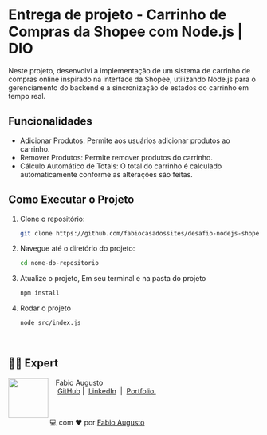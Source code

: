 # Entrega de projeto - Carrinho de Compras da Shopee com Node.js | DIO

Neste projeto, desenvolvi a implementação de um sistema de carrinho de compras online inspirado na interface da Shopee, utilizando Node.js para o gerenciamento do backend e a sincronização de estados do carrinho em tempo real.

## Funcionalidades

- Adicionar Produtos: Permite aos usuários adicionar produtos ao carrinho.
- Remover Produtos: Permite remover produtos do carrinho.
- Cálculo Automático de Totais: O total do carrinho é calculado automaticamente conforme as alterações são feitas.

## Como Executar o Projeto

1. Clone o repositório:

   ```bash
   git clone https://github.com/fabiocasadossites/desafio-nodejs-shopee-dio.git
   ```

2. Navegue até o diretório do projeto:

   ```bash
   cd nome-do-repositorio
   ```

3. Atualize o projeto, Em seu terminal e na pasta do projeto

   ```bash
   npm install
   ```

4. Rodar o projeto

   ```bash
   node src/index.js
   ```

<br>

## 👨‍💻 Expert

<p>
    <img 
      align=left 
      margin=10 
      width=80 
      src="https://avatars.githubusercontent.com/u/44373172"
    />
    <p>&nbsp&nbsp&nbspFabio Augusto<br>
    &nbsp&nbsp&nbsp
    <a href="https://github.com/fabiocasadossites">
    GitHub</a>&nbsp;|&nbsp;
    <a href="https://www.linkedin.com/in/fabioasa/">LinkedIn</a>
&nbsp;|&nbsp;
    <a href="https://www.fabioaugusto.dev/">
    Portfolio </a>
&nbsp;&nbsp;</p>
</p>
<br/>
<p>

💻 com ❤️ por [Fabio Augusto](https://github.com/fabiocasadossites)
